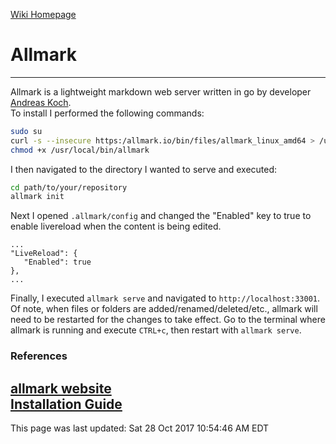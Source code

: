 [Wiki Homepage](index.md)
# Allmark
---
Allmark is a lightweight markdown web server written in go by developer [Andreas Koch](https://andykdocs.de).  
To install I performed the following commands:  
```bash
sudo su
curl -s --insecure https:/allmark.io/bin/files/allmark_linux_amd64 > /usr/local/bin/allmark
chmod +x /usr/local/bin/allmark
```
I then navigated to the directory I wanted to serve and executed:
```bash
cd path/to/your/repository
allmark init
```
Next I opened `.allmark/config` and changed the "Enabled" key to true to enable livereload when the content is being edited.
```
...
"LiveReload": {
   "Enabled": true
},
...
```
Finally, I executed `allmark serve` and navigated to `http://localhost:33001`.  
Of note, when files or folders are added/renamed/deleted/etc., allmark will need to be restarted for the changes to take effect.  Go to the terminal where allmark is running and execute `CTRL+c`, then restart with `allmark serve`.

### References
[allmark website](https://allmark.io)  
[Installation Guide](https://blog.sackad.com/en/2017/09/06/allmark-the-markdown-webserver.html)
---
This page was last updated: Sat 28 Oct 2017 10:54:46 AM EDT 
